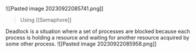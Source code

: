 ![[Pasted image 20230922085741.png]]
>Using [[Semaphore]]

Deadlock is a situation where a set of processes are blocked because each process is holding a
resource and waiting for another resource acquired by some other process.
![[Pasted image 20230922085958.png]]